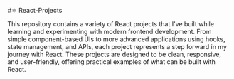 #⚛️ React-Projects

This repository contains a variety of React projects that I've built while learning and experimenting with modern frontend development. From simple component-based UIs to more advanced applications using hooks, state management, and APIs, each project represents a step forward in my journey with React. These projects are designed to be clean, responsive, and user-friendly, offering practical examples of what can be built with React.

